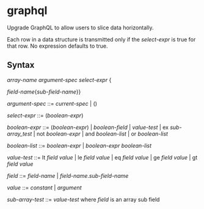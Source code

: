 # graphql
Upgrade GraphQL to allow users to slice data horizontally.

Each row in a data structure is transmitted only if the *select-expr* is true for that row.  No expression defaults to true.

## Syntax
*array-name* *argument-spec* *select-expr* {

*field-name*{*sub-field-name*}}

*argument-spec* ::= *current-spec* | ()

*select-expr* ::= (*boolean-expr*)

*boolean-expr* ::= (*boolean-expr*) | *boolean-field* | *value-test* | ex *sub-array_test* | not *boolean-expr* | and *boolean-list* | or *boolean-list*

*boolean-list* ::= *boolean-expr* | *boolean-expr* *boolean-list*

*value-test* ::= lt *field* *value* | le *field* *value* | eq *field* *value* | ge *field* *value* | gt *field* *value* 

*field* ::= *field-name* | *field-name*.*sub-field-name*

*value* ::= *constant* | *argument*

*sub-array-test* ::= *value-test* where *field* is an array sub field




